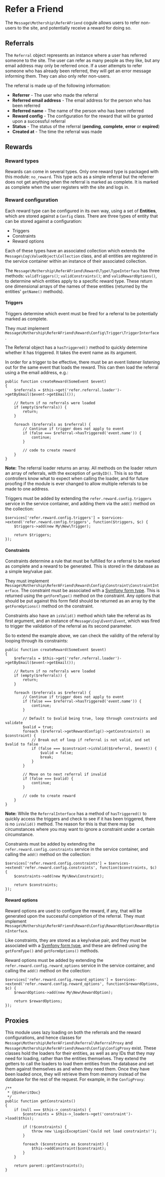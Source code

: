 # Refer a Friend

The `Message\Mothership\ReferAFriend` cogule allows users to refer non-users to the site, and potentially receive a reward for doing so.

## Referrals

The `Referral` object represents an instance where a user has referred someone to the site. The user can refer as many people as they like, but any email address may only be referred once. If a user attempts to refer someone who has already been referred, they will get an error message informing them. They can also only refer non-users.

The referral is made up of the following information:

+ **Referrer** - The user who made the referral
+ **Referred email address** - The email address for the person who has been referred
+ **Referred name** - The name of the person who has been referred
+ **Reward config** - The configuration for the reward that will be granted upon a successful referral
+ **Status** - The status of the referral (**pending**, **complete**, **error** or **expired**)
+ **Created at** - The time the referral was made

## Rewards

### Reward types
Rewards can come in several types.
Only one reward type is packaged with this module: `no_reward`. This type acts as a simple referral but the referrer does not get anything when the referral is marked as complete. It is marked as complete when the user registers with the site and logs in.

### Reward configuration
Each reward type can be configured in its own way, using a set of **Entities**, which are stored against a `Config` class.
There are three types of entity that can be stored against a configuration:

+ Triggers
+ Constraints
+ Reward options

Each of these types have an associated collection which extends the `Message\Cog\ValueObject\Collection` class, and all entities are registered in the service container within an instance of their associated collection.

The `Message\Mothership\ReferAFriend\Reward\Type\TypeInterface` has three methods: `validTriggers()`; `validConstraints()`; and `validRewardOptions()`, to determine which entities apply to a specific reward type. These return one dimensional arrays of the names of these entities (returned by the entities' `getName()` methods).

#### Triggers
Triggers determine which event must be fired for a referral to be potentially marked as complete.

They must implement `Message\Mothership\ReferAFriend\Reward\Config\Trigger\TriggerInterface`.

The Referral object has a `hasTriggered()` method to quickly determine whether it has triggered. It takes the event name as its argument.

In order for a trigger to be effective, there must be an event listener listening out for the same event that loads the reward. This can then load the referral using a the email address, e.g.:

```
public function createReward(SomeEvent $event)
{
    $referrals = $this->get('refer.referral.loader')->getByEmail($event->getEmail());

    // Return if no referrals were loaded
    if (empty($referrals)) {
        return;
    }

    foreach ($referrals as $referral) {
        // Continue if trigger does not apply to event
        if (false === $referral->hasTriggered('event.name')) {
            continue;
        }

        // code to create reward
    }
}
```

**Note:** The referral loader returns an array. All methods on the loader return an array of referrals, with the exception of `getByID()`. This is so that controllers know what to expect when calling the loader, and for future proofing if the module is ever changed to allow multiple referrals to be made to one address.

Triggers must be added by extending the `refer.reward.config.triggers` service in the service container, and adding them via the `add()` method on the collection:


```
$services['refer.reward.config.triggers'] = $services->extend('refer.reward.config.triggers', function($triggers, $c) {
    $triggers->add(new My\New\Trigger);

    return $triggers;
});
```

#### Constraints
Constraints determine a rule that must be fulfilled for a referral to be marked as complete and a reward to be generated. This is stored in the database as a simple key/value pair.

They must implement `Message\Mothership\ReferAFriend\Reward\Config\Constraint\ConstraintInterface`.
The constraint must be associated with a <a href="http://symfony.com/doc/current/book/forms.html#built-in-field-types">Symfony form type</a>. This is returned using the `getFormType()` method on the constraint. Any options that should be put against this form field should be returned as an array by the `getFormOptions()` method on the constraint.

Constraints also have an `isValid()` method which take the referral as its first argument, and an instance of `Message\Cog\Event\Event`, which was fired to trigger the validation of the referral as its second parameter.

So to extend the example above, we can check the validity of the referral by looping through its constraints:

```
public function createReward(SomeEvent $event)
{
    $referrals = $this->get('refer.referral.loader')->getByEmail($event->getEmail());

    // Return if no referrals were loaded
    if (empty($referrals)) {
        return;
    }

    foreach ($referrals as $referral) {
        // Continue if trigger does not apply to event
        if (false === $referral->hasTriggered('event.name')) {
            continue;
        }

        // Default to $valid being true, loop through constraints and validate
        $valid = true;
        foreach ($referral->getRewardConfig()->getConstraints() as $constraint) {
            // Break out of loop if referral is not valid, and set $valid to false
            if (false === $constraint->isValid($$referral, $event)) {
                $valid = false;
                break;
            }
        }

        // Move on to next referral if invalid
        if (false === $valid) {
            continue;
        }

        // code to create reward
    }
}
```

**Note:** While the `ReferralInterface` has a method of `hasTriggered()` to quickly access the triggers and check to see if it has been triggered, there is no `isValid()` method. The reason for this is that there may be circumstances where you may want to ignore a constraint under a certain circumstance.

Constraints must be added by extending the `refer.reward.config.constraints` service in the service container, and calling the `add()` method on the collection:

```
$services['refer.reward.config.constraints'] = $services->extend('refer.reward.config.constraints', function($constraints, $c) {
    $constraints->add(new My\New\Constraint);

    return $constraints;
});
```

#### Reward options
Reward options are used to configure the reward, if any, that will be generated upon the successful completion of the referral.
They must implement `Message\Mothership\ReferAFriend\Reward\Config\RewardOption\RewardOptionInterface`.

Like constraints, they are stored as a key/value pair, and they must be associated with a <a href="http://symfony.com/doc/current/book/forms.html#built-in-field-types">Symfony form type</a>, and these are defined using the `getFormType()` and `getFormOptions()` methods.

Reward options must be added by extending the `refer.reward.config.reward_options` service in the service container, and calling the `add()` method on the collection:

```
$services['refer.reward.config.reward_options'] = $services->extend('refer.reward.config.reward_options', function($rewardOptions, $c) {
    $rewardOptions->add(new My\New\RewardOption);

    return $rewardOptions;
});
```

## Proxies

This module uses lazy loading on both the referrals and the reward configurations, and hence classes for `Message\Mothership\ReferAFriend\Referral\ReferralProxy` and `Message\Mothership\ReferAFriend\Reward\Config\ConfigProxy` exist.
These classes hold the loaders for their entities, as well as any IDs that they may need for loading, rather than the entities themselves. They extend the getters to call the loaders to load them entities from the database and set them against themselves as and when they need them. Once they have been loaded once, they will retrieve them from memory instead of the database for the rest of the request. For example, in the `ConfigProxy`:

```
/**
 * {@inheritDoc}
 */
public function getConstraints()
{
    if (null === $this->_constraints) {
        $constraints = $this->_loaders->get('constraint')->load($this);

        if (!$constraints) {
            throw new \LogicException('Could not load constraints!');
        }

        foreach ($constraints as $constraint) {
            $this->addConstraint($constraint);
        }
    }

    return parent::getConstraints();
}
```
